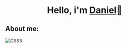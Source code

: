 <H1 align="center"> Hello, i'm <a href="https://github.com/Dgarridoo">Daniel</a>👋</h1>

<h2>About me:</h2>

![CSS3](https://img.shields.io/badge/css3-%231572B6.svg?style=for-the-badge&logo=css3&logoColor=white)
